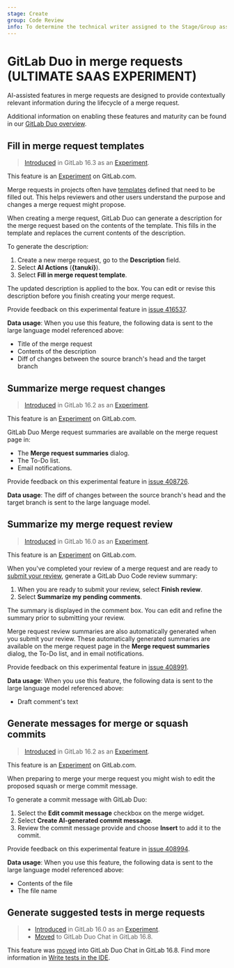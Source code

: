 ```yaml
---
stage: Create
group: Code Review
info: To determine the technical writer assigned to the Stage/Group associated with this page, see https://handbook.gitlab.com/handbook/product/ux/technical-writing/#assignments
---
```


# GitLab Duo in merge requests **(ULTIMATE SAAS EXPERIMENT)**

AI-assisted features in merge requests are designed to provide contextually relevant information during the lifecycle of a merge request.

Additional information on enabling these features and maturity can be found in our [GitLab Duo overview](../../ai_features.md).

## Fill in merge request templates

> [Introduced](https://gitlab.com/groups/gitlab-org/-/epics/10591) in GitLab 16.3 as an [Experiment](../../../policy/experiment-beta-support.md#experiment).

This feature is an [Experiment](../../../policy/experiment-beta-support.md) on GitLab.com.

Merge requests in projects often have [templates](../description_templates.md#create-a-merge-request-template) defined that need to be filled out. This helps reviewers and other users understand the purpose and changes a merge request might propose.

When creating a merge request, GitLab Duo can generate a description for the merge request based on the contents of the template. This fills in the template and replaces the current contents of the description.

To generate the description:

1. Create a new merge request, go to the **Description** field.
1. Select **AI Actions** (**{tanuki}**).
1. Select **Fill in merge request template**.

The updated description is applied to the box. You can edit or revise this description before you finish creating your merge request.

Provide feedback on this experimental feature in [issue 416537](https://gitlab.com/gitlab-org/gitlab/-/issues/416537).

**Data usage**: When you use this feature, the following data is sent to the large language model referenced above:

- Title of the merge request
- Contents of the description
- Diff of changes between the source branch's head and the target branch

## Summarize merge request changes

> [Introduced](https://gitlab.com/groups/gitlab-org/-/epics/10401) in GitLab 16.2 as an [Experiment](../../../policy/experiment-beta-support.md#experiment).

This feature is an [Experiment](../../../policy/experiment-beta-support.md) on GitLab.com.

GitLab Duo Merge request summaries are available on the merge request page in:

- The **Merge request summaries** dialog.
- The To-Do list.
- Email notifications.

Provide feedback on this experimental feature in [issue 408726](https://gitlab.com/gitlab-org/gitlab/-/issues/408726).

**Data usage**: The diff of changes between the source branch's head and the target branch is sent to the large language model.

## Summarize my merge request review

> [Introduced](https://gitlab.com/groups/gitlab-org/-/epics/10466) in GitLab 16.0 as an [Experiment](../../../policy/experiment-beta-support.md#experiment).

This feature is an [Experiment](../../../policy/experiment-beta-support.md) on GitLab.com.

When you've completed your review of a merge request and are ready to [submit your review](reviews/index.md#submit-a-review), generate a GitLab Duo Code review summary:

1. When you are ready to submit your review, select **Finish review**.
1. Select **Summarize my pending comments**.

The summary is displayed in the comment box. You can edit and refine the summary prior to submitting your review.

Merge request review summaries are also automatically generated when you submit your review. These automatically generated summaries are available on the merge request page in the **Merge request summaries** dialog, the To-Do list, and in email notifications.

Provide feedback on this experimental feature in [issue 408991](https://gitlab.com/gitlab-org/gitlab/-/issues/408991).

**Data usage**: When you use this feature, the following data is sent to the large language model referenced above:

- Draft comment's text

## Generate messages for merge or squash commits

> [Introduced](https://gitlab.com/groups/gitlab-org/-/epics/10453) in GitLab 16.2 as an [Experiment](../../../policy/experiment-beta-support.md#experiment).

This feature is an [Experiment](../../../policy/experiment-beta-support.md) on GitLab.com.

When preparing to merge your merge request you might wish to edit the proposed squash or merge commit message.

To generate a commit message with GitLab Duo:

1. Select the **Edit commit message** checkbox on the merge widget.
1. Select **Create AI-generated commit message**.
1. Review the commit message provide and choose **Insert** to add it to the commit.

Provide feedback on this experimental feature in [issue 408994](https://gitlab.com/gitlab-org/gitlab/-/issues/408994).

**Data usage**: When you use this feature, the following data is sent to the large language model referenced above:

- Contents of the file
- The file name

<!--- start_remove The following content will be removed on remove_date: '2024-04-12' -->

## Generate suggested tests in merge requests

> - [Introduced](https://gitlab.com/groups/gitlab-org/-/epics/10366) in GitLab 16.0 as an [Experiment](../../../policy/experiment-beta-support.md#experiment).
> - [Moved](https://gitlab.com/gitlab-org/gitlab/-/merge_requests/141086) to GitLab Duo Chat in GitLab 16.8.

This feature was [moved](https://gitlab.com/gitlab-org/gitlab/-/merge_requests/141086)
into GitLab Duo Chat in GitLab 16.8. Find more information in
[Write tests in the IDE](../../gitlab_duo_chat.md#write-tests-in-the-ide).

<!--- end_remove -->

